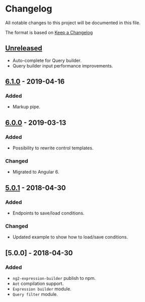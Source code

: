 # Changelog
All notable changes to this project will be documented in this file.

The format is based on [Keep a Changelog](http://keepachangelog.com/en/1.0.0/)

## [Unreleased]
* Auto-complete for Query builder.
* Query builder input performance improvements.

## [6.1.0] - 2019-04-16
### Added
- Markup pipe.

## [6.0.0] - 2019-03-13
### Added
- Possibility to rewrite control templates.

### Changed
- Migrated to Angular 6.

## [5.0.1] - 2018-04-30
### Added
- Endpoints to save/load conditions.

### Changed
- Updated example to show how to load/save conditions.

## [5.0.0] - 2018-04-30
### Added
- `ng2-expression-builder` publish to npm.
- `Aot` compilation support.
- `Expression builder` module.
- `Query filter` module.

[unreleased]: https://github.com/qgrid/ng2-expression-builder/compare/v6.1.0...HEAD
[6.1.0]: https://github.com/qgrid/ng2/compare/v6.0.0...v6.1.0
[6.0.0]: https://github.com/qgrid/ng2/compare/v6.0.0...v5.0.1
[5.0.1]: https://github.com/qgrid/ng2/compare/v5.0.1...v5.0.0